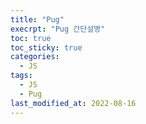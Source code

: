 ```yaml
---
title: "Pug"
execrpt: "Pug 간단설명"
toc: true
toc_sticky: true
categories:
  - JS
tags:
  - JS
  - Pug
last_modified_at: 2022-08-16
---
```


